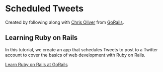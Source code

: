 # Scheduled Tweets

Created by following along with [Chris Oliver](https://github.com/excid3) from [GoRails](https://gorails.com).

## Learning Ruby on Rails

In this tutorial, we create an app that schedules Tweets to post to a Twitter account to cover the basics of web development with Ruby on Rails.

[Learn Ruby on Rails at GoRails](https://gorails.com/start)
